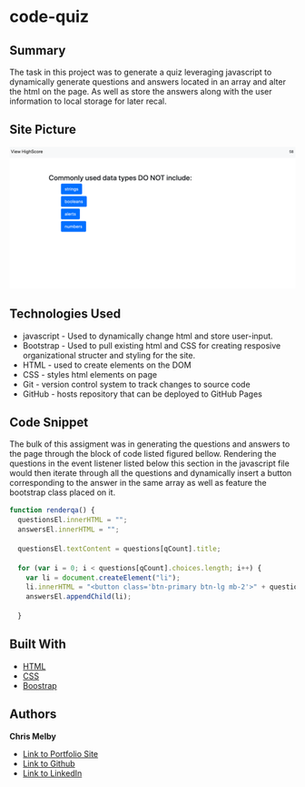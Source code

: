 # code-quiz


## Summary 

The task in this project was to generate a quiz leveraging javascript to dynamically generate questions and answers located in an array and alter the html on the page. As well as store the answers along with the user information to local storage for later recal. 

## Site Picture 
![alt text](code-quiz.png)
  
 

## Technologies Used
- javascript - Used to dynamically change html and store user-input.
- Bootstrap - Used to pull existing html and CSS for creating     resposive organizational structer and styling for the site.
- HTML - used to create elements on the DOM
- CSS - styles html elements on page
- Git - version control system to track changes to source code
- GitHub - hosts repository that can be deployed to GitHub Pages
 


## Code Snippet

The bulk of this assigment was in generating the questions and answers to the page through the block of code listed figured bellow. Rendering the questions in the event listener listed below this section in the javascript file would then iterate through all the questions and dynamically insert a button corresponding to the answer in the same array as well as feature the bootstrap class placed on it.
```js
function renderqa() {
  questionsEl.innerHTML = "";
  answersEl.innerHTML = "";

  questionsEl.textContent = questions[qCount].title;

  for (var i = 0; i < questions[qCount].choices.length; i++) {
    var li = document.createElement("li");
    li.innerHTML = "<button class='btn-primary btn-lg mb-2'>" + questions[qCount].choices[i] + "</button>";
    answersEl.appendChild(li);

  }
```


## Built With

* [HTML](https://developer.mozilla.org/en-US/docs/Web/HTML)
* [CSS](https://developer.mozilla.org/en-US/docs/Web/CSS)
* [Boostrap](https://getbootstrap.com/)

## Authors

**Chris Melby** 

- [Link to Portfolio Site](#)
- [Link to Github](https://github.com/cmelby)
- [Link to LinkedIn](https://www.linkedin.com/in/chris-melby-71106b126/)